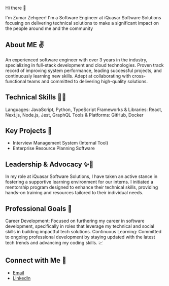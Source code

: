 Hi there 👋

I'm Zumar Zehgeer! I'm a Software Engineer at iQuasar Software Solutions focusing on delivering technical solutions to make a significant impact on the people around me and the community 

About ME ✌️
-

An experienced software engineer with over 3 years in the industry, specializing in full-stack development and cloud technologies. Proven track record of improving system performance, leading successful projects, and continuously learning new skills. Adept at collaborating with cross-functional teams and committed to delivering high-quality solutions.

Technical Skills 👨‍💻
-

Languages: JavaScript, Python, TypeScript
Frameworks & Libraries: React, Next.js, Node.js, Jest, GraphQL
Tools & Platforms: GitHub, Docker

Key Projects 🔑
-

* Interview Management System (Internal Tool)
* Enterprise Resource Planning Software

Leadership & Advocacy ✨🌟
-
In my role at iQuasar Software Solutions, I have taken an active stance in fostering a supportive learning environment for our interns. I initiated a mentorship program designed to enhance their technical skills, providing hands-on training and resources tailored to their individual needs.

Professional Goals 🚀
-
Career Development: Focused on furthering my career in software development, specifically in roles that leverage my technical and social skills in building impactful tech solutions.
Continuous Learning: Committed to ongoing professional development by staying updated with the latest tech trends and advancing my coding skills. 📈

Connect with Me 📡
-
* [Email](zumarzehgeer007@gmail.com)
* [LinkedIn](http://www.linkedin.com/in/zumarzehgeer/)

<!--
**zumarzehgeer/zumarzehgeer** is a ✨ _special_ ✨ repository because its `README.md` (this file) appears on your GitHub profile.

Here are some ideas to get you started:

- 🔭 I’m currently working on ...
- 🌱 I’m currently learning ...
- 👯 I’m looking to collaborate on ...
- 🤔 I’m looking for help with ...
- 💬 Ask me about ...
- 📫 How to reach me: ...
- 😄 Pronouns: ...
- ⚡ Fun fact: ...
-->

